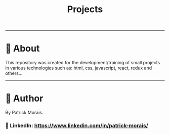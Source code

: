 <h1 align="center">Projects</h1>
<br />

---

# :monocle_face: About
This repository was created for the development/training of small projects in various technologies such as:
html, css, javascript, react, redux and others...
<br />

---

# :closed_book: Author
By Patrick Morais.
### :link: LinkedIn: https://www.linkedin.com/in/patrick-morais/
